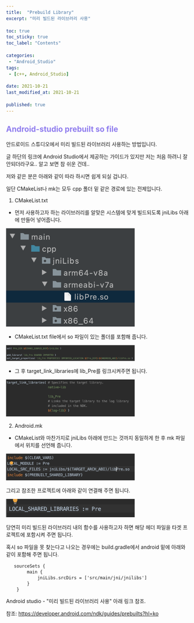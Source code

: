 ```yaml
---
title:  "Prebuild Library"
excerpt: "미리 빌드된 라이브러리 사용"

toc: true
toc_sticky: true
toc_label: "Contents"

categories:
 - "Android_Studio"
tags:
 - [c++, Android_Studio]

date: 2021-10-21
last_modified_at: 2021-10-21

published: true
---
```


## <span style="color:#8F7CEE"> Android-studio prebuilt so file

안드로이드 스튜디오에서 미리 빌드된 라이브러리 사용하는 방법입니다.  

글 하단의 링크에 Android Studio에서 제공하는 가이드가 있지만 저는 처음 하려니 잘 안되더라구요.. 알고 보면 참 쉬운 건데..  

저와 같은 분은 아래와 같이 따라 하시면 쉽게 되실 겁니다.  

일단 CMakeList나 mk는 모두 cpp 폴더 밑 같은 경로에 있는 전제입니다.  

  
1. CMakeList.txt  

- 먼저 사용하고자 하는 라이브러리를 알맞은 시스템에 맞게 빌드되도록 jniLibs 아래에 만들어 넣어줍니다.  

<img src="/assets/images/Android_Studio/20211021/1.png" width="70%" height="50%">  

- CMakeList.txt file에서 so 파일이 있는 폴더를 포함해 줍니다.  

<img src="/assets/images/Android_Studio/20211021/2.png" width="70%" height="50%">  

- 그 후 target_link_libraries에 lib_Pre를 링크시켜주면 됩니다.   

<img src="/assets/images/Android_Studio/20211021/3.png" width="70%" height="50%">  


  
2. Android.mk  

- CMakeList와 마찬가지로 jniLibs 아래에 만드는 것까지 동일하게 한 후 mk 파일에서 위치를 선언해 줍니다.  

<img src="/assets/images/Android_Studio/20211021/4.png" width="70%" height="50%">  

그리고 참조한 프로젝트에 아래와 같이 연결해 주면 됩니다.  

<img src="/assets/images/Android_Studio/20211021/5.png" width="70%" height="50%">  

  
당연히 미리 빌드된 라이브러리 내의 함수를 사용하고자 하면 해당 헤더 파일을 타겟 프로젝트에 포함시켜 주면 됩니다.  

혹시 so 파일을 못 찾는다고 나오는 경우에는 build.gradle에서 android 밑에 아래와 같이 포함해 주면 됩니다.  

```
   sourceSets {
        main {
            jniLibs.srcDirs = ['src/main/jni/jnilibs']
        }
    }
```


Android studio -  "미리 빌드된 라이브러리 사용" 아래 링크 참조.  

참조: https://developer.android.com/ndk/guides/prebuilts?hl=ko

